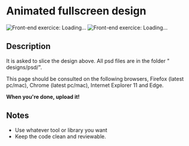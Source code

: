 # Animated fullscreen design

![Front-end exercice: Loading...](https://github.com/melanicolas/frontend-training/raw/master/02%20-%20Responsive%20design/designs/jpg/Design_GridLG.jpg)
![Front-end exercice: Loading...](https://github.com/melanicolas/frontend-training/raw/master/02%20-%20Responsive%20design/designs/jpg/Design_GridXS.jpg)


## Description

It is asked to slice the design above. All psd files are in the folder " designs/psd/".

This page should be consulted on the following browsers, Firefox (latest pc/mac), Chrome (latest pc/mac), Internet Explorer 11 and Edge.

**When you're done, upload it!**


## Notes

* Use whatever tool or library you want
* Keep the code clean and reviewable.